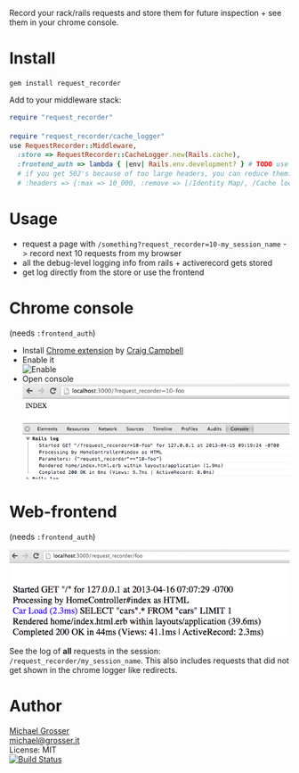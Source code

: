 Record your rack/rails requests and store them for future inspection + see them in your chrome console.

Install
=======

    gem install request_recorder

Add to your middleware stack:

```Ruby
require "request_recorder"

require "request_recorder/cache_logger"
use RequestRecorder::Middleware,
  :store => RequestRecorder::CacheLogger.new(Rails.cache),
  :frontend_auth => lambda { |env| Rails.env.development? } # TODO use something like `env.warden.user.is_admin?` in production, or return a [status, headers, body] array for custom failure message
  # if you get 502's because of too large headers, you can reduce them: everything in :remove will be removed when above :max
  # :headers => {:max => 10_000, :remove => [/Identity Map/, /Cache local read/, /Cache read/, /SELECT count(\*)/, /SELECT \* FROM/] }
```

Usage
=====

 - request a page with `/something?request_recorder=10-my_session_name` -> record next 10 requests from my browser
 - all the debug-level logging info from rails + activerecord gets stored
 - get log directly from the store or use the frontend

Chrome console
==============
(needs `:frontend_auth`)

 - Install [Chrome extension](https://chrome.google.com/webstore/detail/chrome-logger/noaneddfkdjfnfdakjjmocngnfkfehhd) by [Craig Campbell](http://craig.is)
 - Enable it<br/> ![Enable](http://cdn.craig.is/img/chromelogger/toggle.gif)
 - Open console<br/> ![Profit](assets/output.png?raw=true)

Web-frontend
========
(needs `:frontend_auth`)

![Frontend](assets/frontend.png?raw=true)

See the log of **all** requests in the session: `/request_recorder/my_session_name`.
This also includes requests that did not get shown in the chrome logger like redirects.

Author
======
[Michael Grosser](http://grosser.it)<br/>
michael@grosser.it<br/>
License: MIT<br/>
[![Build Status](https://travis-ci.org/grosser/request_recorder.png)](https://travis-ci.org/grosser/request_recorder)
